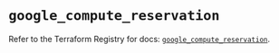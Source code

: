 # `google_compute_reservation`

Refer to the Terraform Registry for docs: [`google_compute_reservation`](https://registry.terraform.io/providers/hashicorp/google/6.1.0/docs/resources/compute_reservation).
